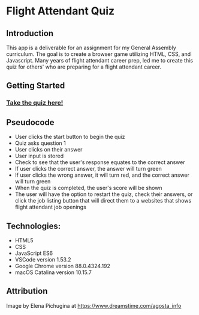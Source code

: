 # Flight Attendant Quiz 

## Introduction

This app is a deliverable for an assignment for my General Assembly curriculum. The goal is to create a browser game utilizing HTML, CSS, and Javascript. Many years of flight attendant career prep, led me to create this quiz for others' who are preparing for a flight attendant career.



## Getting Started

### [Take the quiz here!](http://jessicaaikin.surge.sh/)


## Pseudocode

* User clicks the start button to begin the quiz
* Quiz asks question 1
* User clicks on their answer
* User input is stored 
* Check to see that the user's response equates to the correct answer
* If user clicks the correct answer, the answer will turn green
* If user clicks the wrong answer, it will turn red, and the correct answer will turn green
* When the quiz is completed, the user's score will be shown
* The user will have the option to restart the quiz, check their answers, or click the job listing button that will direct them to a websites that shows flight attendant job openings 

## Technologies:

* HTML5
* CSS
* JavaScript ES6
* VSCode version 1.53.2
* Google Chrome version 88.0.4324.192 
* macOS Catalina version 10.15.7

## Attribution
Image by Elena Pichugina at
https://www.dreamstime.com/agosta_info


